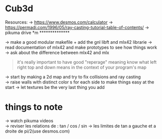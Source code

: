 # Cub3d
Resources:
 -> https://www.desmos.com/calculator
 -> https://permadi.com/1996/05/ray-casting-tutorial-table-of-contents/
 -> pikuma drive
*m    **************

-> make a good modular makefile + add the gnl libft and mlx42 librarie 
-> read documentation of mlx42 and make prototypes to see how things work
-> ask about the difference between mlx42 and mlx

> it's really important to have good "reperage" meaning know what left right top and down means in the context of your program's map  

-> start by making a 2d map and try to fix collisions and ray casting  
-> raise walls with distinct color   s for each side to make things easy at the start
-> let textures be the very last thing you add

# things to note

-> watch pikuma videos   
-> reviser les relations de : tan / cos / sin
-> les limites de tan a gauche et a droite de pi/2(use desmos.com)
                                 